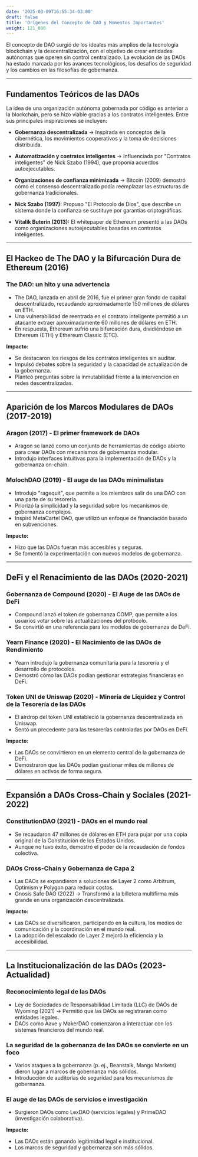 ```yaml
---
date: '2025-03-09T16:55:34-03:00'
draft: false
title: 'Orígenes del Concepto de DAO y Momentos Importantes'
weight: 121_000
---
```


El concepto de DAO surgió de los ideales más amplios de la tecnología blockchain y la descentralización, con el objetivo de crear entidades autónomas que operen sin control centralizado. La evolución de las DAOs ha estado marcada por los avances tecnológicos, los desafíos de seguridad y los cambios en las filosofías de gobernanza.

---

## **Fundamentos Teóricos de las DAOs**

La idea de una organización autónoma gobernada por código es anterior a la blockchain, pero se hizo viable gracias a los contratos inteligentes. Entre sus principales inspiraciones se incluyen:

- **Gobernanza descentralizada** → Inspirada en conceptos de la cibernética, los movimientos cooperativos y la toma de decisiones distribuida.
- **Automatización y contratos inteligentes** → Influenciada por "Contratos inteligentes" de Nick Szabo (1994), que proponía acuerdos autoejecutables.
- **Organizaciones de confianza minimizada** → Bitcoin (2009) demostró cómo el consenso descentralizado podía reemplazar las estructuras de gobernanza tradicionales. 

- **Nick Szabo (1997):** Propuso "El Protocolo de Dios", que describe un sistema donde la confianza se sustituye por garantías criptográficas.
- **Vitalik Buterin (2013):** El whitepaper de Ethereum presentó a las DAOs como organizaciones autoejecutables basadas en contratos inteligentes.

---

## **El Hackeo de The DAO y la Bifurcación Dura de Ethereum (2016)**

### **The DAO: un hito y una advertencia**
- The DAO, lanzada en abril de 2016, fue el primer gran fondo de capital descentralizado, recaudando aproximadamente 150 millones de dólares en ETH.
- Una vulnerabilidad de reentrada en el contrato inteligente permitió a un atacante extraer aproximadamente 60 millones de dólares en ETH.
- En respuesta, Ethereum sufrió una bifurcación dura, dividiéndose en Ethereum (ETH) y Ethereum Classic (ETC).

**Impacto:**
- Se destacaron los riesgos de los contratos inteligentes sin auditar. 
- Impulsó debates sobre la seguridad y la capacidad de actualización de la gobernanza.
- Planteó preguntas sobre la inmutabilidad frente a la intervención en redes descentralizadas.

---

## **Aparición de los Marcos Modulares de DAOs (2017-2019)**

### **Aragon (2017) - El primer framework de DAOs**
- Aragon se lanzó como un conjunto de herramientas de código abierto para crear DAOs con mecanismos de gobernanza modular.
- Introdujo interfaces intuitivas para la implementación de DAOs y la gobernanza on-chain.

### **MolochDAO (2019) - El auge de las DAOs minimalistas**
- Introdujo "ragequit", que permite a los miembros salir de una DAO con una parte de su tesorería.
- Priorizó la simplicidad y la seguridad sobre los mecanismos de gobernanza complejos.
- Inspiró MetaCartel DAO, que utilizó un enfoque de financiación basado en subvenciones.

**Impacto:**
- Hizo que las DAOs fueran más accesibles y seguras. 
- Se fomentó la experimentación con nuevos modelos de gobernanza.

---

## **DeFi y el Renacimiento de las DAOs (2020-2021)**

### **Gobernanza de Compound (2020) - El Auge de las DAOs de DeFi**
- Compound lanzó el token de gobernanza COMP, que permite a los usuarios votar sobre las actualizaciones del protocolo.
- Se convirtió en una referencia para los modelos de gobernanza de DeFi.

### **Yearn Finance (2020) - El Nacimiento de las DAOs de Rendimiento**
- Yearn introdujo la gobernanza comunitaria para la tesorería y el desarrollo de protocolos.
- Demostró cómo las DAOs podían gestionar estrategias financieras en DeFi.

### **Token UNI de Uniswap (2020) - Minería de Liquidez y Control de la Tesorería de las DAOs**
- El airdrop del token UNI estableció la gobernanza descentralizada en Uniswap.
- Sentó un precedente para las tesorerías controladas por DAOs en DeFi.

**Impacto:**
- Las DAOs se convirtieron en un elemento central de la gobernanza de DeFi.
- Demostraron que las DAOs podían gestionar miles de millones de dólares en activos de forma segura.

---

## **Expansión a DAOs Cross-Chain y Sociales (2021-2022)**

### **ConstitutionDAO (2021) - DAOs en el mundo real**
- Se recaudaron 47 millones de dólares en ETH para pujar por una copia original de la Constitución de los Estados Unidos.
- Aunque no tuvo éxito, demostró el poder de la recaudación de fondos colectiva.

### **DAOs Cross-Chain y Gobernanza de Capa 2**
- Las DAOs se expandieron a soluciones de Layer 2 como Arbitrum, Optimism y Polygon para reducir costos.
- Gnosis Safe DAO (2022) → Transformó a la billetera multifirma más grande en una organización descentralizada.

**Impacto:**
- Las DAOs se diversificaron, participando en la cultura, los medios de comunicación y la coordinación en el mundo real.
- La adopción del escalado de Layer 2 mejoró la eficiencia y la accesibilidad.

---

## **La Institucionalización de las DAOs (2023-Actualidad)**

### **Reconocimiento legal de las DAOs**
- Ley de Sociedades de Responsabilidad Limitada (LLC) de DAOs de Wyoming (2021) → Permitió que las DAOs se registraran como entidades legales.
- DAOs como Aave y MakerDAO comenzaron a interactuar con los sistemas financieros del mundo real.

### **La seguridad de la gobernanza de las DAOs se convierte en un foco**
- Varios ataques a la gobernanza (p. ej., Beanstalk, Mango Markets) dieron lugar a marcos de gobernanza más sólidos.
- Introducción de auditorías de seguridad para los mecanismos de gobernanza.

### **El auge de las DAOs de servicios e investigación**
- Surgieron DAOs como LexDAO (servicios legales) y PrimeDAO (investigación colaborativa).

**Impacto:**
- Las DAOs están ganando legitimidad legal e institucional.
- Los marcos de seguridad y gobernanza son más sólidos.